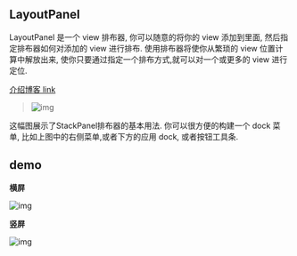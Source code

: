 ## LayoutPanel
LayoutPanel 是一个 view 排布器, 你可以随意的将你的 view 添加到里面, 然后指定排布器如何对添加的 view 进行排布.
使用排布器将使你从繁琐的 view 位置计算中解放出来, 使你只要通过指定一个排布方式,就可以对一个或更多的 view 进行定位.

[介绍博客 link](http://nekle.github.io/2013/10/23/iOS%E8%87%AA%E5%8A%A8%E6%8E%92%E5%B8%83%E5%99%A8--LayoutPanel.html)

>![img](http://farm4.staticflickr.com/3684/9719064830_001b26b167.jpg)

这幅图展示了StackPanel排布器的基本用法.
你可以很方便的构建一个 dock 菜单, 比如上图中的右侧菜单,或者下方的应用 dock, 或者按钮工具条.

## demo

**横屏**

![img](http://farm8.staticflickr.com/7452/10424214796_0f325478d6.jpg)

**竖屏**

![img](http://farm4.staticflickr.com/3814/10424358723_1a98e1f271.jpg)



